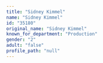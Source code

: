 ```yaml
---
title: "Sidney Kimmel"
name: "Sidney Kimmel"
id: "35180"
original_name: "Sidney Kimmel"
known_for_department: "Production"
gender: "2"
adult: "false"
profile_path: "null"
---
```


